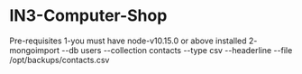 # IN3-Computer-Shop
Pre-requisites
1-you must have node-v10.15.0 or above installed 
2-
mongoimport --db users --collection contacts --type csv --headerline --file /opt/backups/contacts.csv
